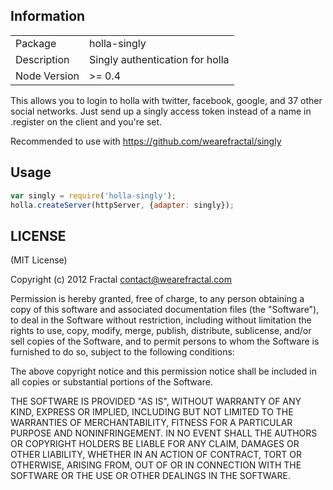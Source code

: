 ## Information

<table>
<tr> 
<td>Package</td><td>holla-singly</td>
</tr>
<tr>
<td>Description</td>
<td>Singly authentication for holla</td>
</tr>
<tr>
<td>Node Version</td>
<td>>= 0.4</td>
</tr>
</table>


This allows you to login to holla with twitter, facebook, google, and 37 other social networks. Just send up a singly access token instead of a name in .register on the client and you're set.

Recommended to use with https://github.com/wearefractal/singly

## Usage

```javascript
var singly = require('holla-singly');
holla.createServer(httpServer, {adapter: singly});
```

## LICENSE

(MIT License)

Copyright (c) 2012 Fractal <contact@wearefractal.com>

Permission is hereby granted, free of charge, to any person obtaining
a copy of this software and associated documentation files (the
"Software"), to deal in the Software without restriction, including
without limitation the rights to use, copy, modify, merge, publish,
distribute, sublicense, and/or sell copies of the Software, and to
permit persons to whom the Software is furnished to do so, subject to
the following conditions:

The above copyright notice and this permission notice shall be
included in all copies or substantial portions of the Software.

THE SOFTWARE IS PROVIDED "AS IS", WITHOUT WARRANTY OF ANY KIND,
EXPRESS OR IMPLIED, INCLUDING BUT NOT LIMITED TO THE WARRANTIES OF
MERCHANTABILITY, FITNESS FOR A PARTICULAR PURPOSE AND
NONINFRINGEMENT. IN NO EVENT SHALL THE AUTHORS OR COPYRIGHT HOLDERS BE
LIABLE FOR ANY CLAIM, DAMAGES OR OTHER LIABILITY, WHETHER IN AN ACTION
OF CONTRACT, TORT OR OTHERWISE, ARISING FROM, OUT OF OR IN CONNECTION
WITH THE SOFTWARE OR THE USE OR OTHER DEALINGS IN THE SOFTWARE.
